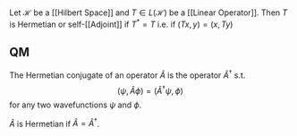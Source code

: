 Let $\mathcal{H}$ be a [[Hilbert Space]] and $T\in L(\mathcal{H})$ be a [[Linear Operator]]. Then $T$ is Hermetian or self-[[Adjoint]] if $T^{*}=T$
i.e. if $(Tx,y)=(x,Ty)$




## QM
The Hermetian conjugate of an operator $\hat A$ is the operator $\hat A^\dagger$ s.t.
$$(\psi,\hat A\phi) = (\hat A^\dagger\psi,\phi)$$
for any two wavefunctions $\psi$ and $\phi$. 

$\hat A$ is Hermetian if $\hat A=\hat A^\dagger$.

